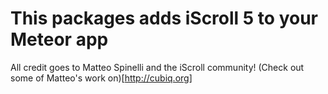 This packages adds iScroll 5 to your Meteor app
===============================================

All credit goes to Matteo Spinelli and the iScroll community!
(Check out some of Matteo's work on)[http://cubiq.org]

